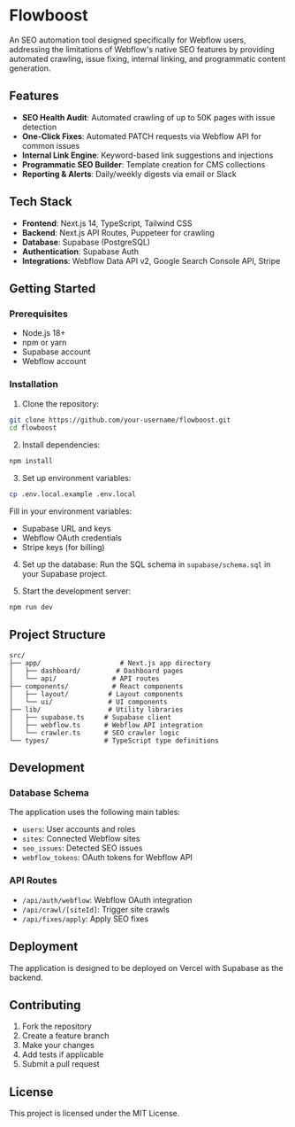 # Flowboost

An SEO automation tool designed specifically for Webflow users, addressing the limitations of Webflow's native SEO features by providing automated crawling, issue fixing, internal linking, and programmatic content generation.

## Features

- **SEO Health Audit**: Automated crawling of up to 50K pages with issue detection
- **One-Click Fixes**: Automated PATCH requests via Webflow API for common issues
- **Internal Link Engine**: Keyword-based link suggestions and injections
- **Programmatic SEO Builder**: Template creation for CMS collections
- **Reporting & Alerts**: Daily/weekly digests via email or Slack

## Tech Stack

- **Frontend**: Next.js 14, TypeScript, Tailwind CSS
- **Backend**: Next.js API Routes, Puppeteer for crawling
- **Database**: Supabase (PostgreSQL)
- **Authentication**: Supabase Auth
- **Integrations**: Webflow Data API v2, Google Search Console API, Stripe

## Getting Started

### Prerequisites

- Node.js 18+
- npm or yarn
- Supabase account
- Webflow account

### Installation

1. Clone the repository:
```bash
git clone https://github.com/your-username/flowboost.git
cd flowboost
```

2. Install dependencies:
```bash
npm install
```

3. Set up environment variables:
```bash
cp .env.local.example .env.local
```

Fill in your environment variables:
- Supabase URL and keys
- Webflow OAuth credentials
- Stripe keys (for billing)

4. Set up the database:
Run the SQL schema in `supabase/schema.sql` in your Supabase project.

5. Start the development server:
```bash
npm run dev
```

## Project Structure

```
src/
├── app/                    # Next.js app directory
│   ├── dashboard/         # Dashboard pages
│   └── api/              # API routes
├── components/           # React components
│   ├── layout/          # Layout components
│   └── ui/              # UI components
├── lib/                 # Utility libraries
│   ├── supabase.ts     # Supabase client
│   ├── webflow.ts      # Webflow API integration
│   └── crawler.ts      # SEO crawler logic
└── types/              # TypeScript type definitions
```

## Development

### Database Schema

The application uses the following main tables:
- `users`: User accounts and roles
- `sites`: Connected Webflow sites
- `seo_issues`: Detected SEO issues
- `webflow_tokens`: OAuth tokens for Webflow API

### API Routes

- `/api/auth/webflow`: Webflow OAuth integration
- `/api/crawl/[siteId]`: Trigger site crawls
- `/api/fixes/apply`: Apply SEO fixes

## Deployment

The application is designed to be deployed on Vercel with Supabase as the backend.

## Contributing

1. Fork the repository
2. Create a feature branch
3. Make your changes
4. Add tests if applicable
5. Submit a pull request

## License

This project is licensed under the MIT License.
